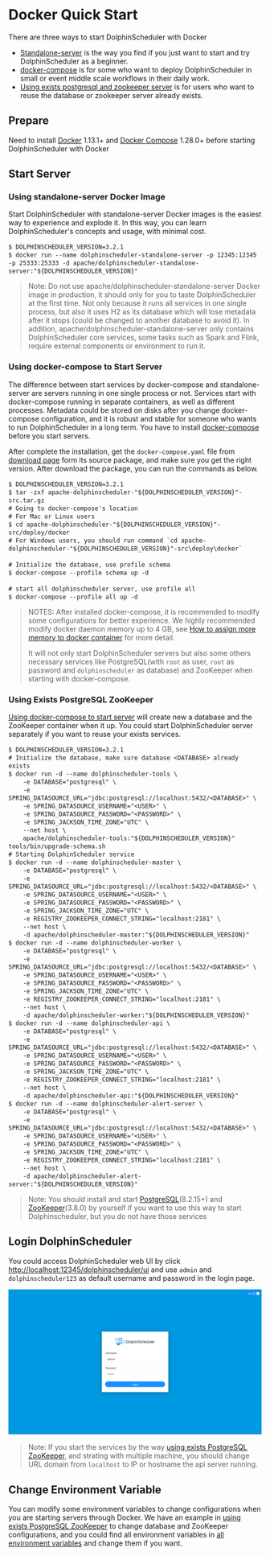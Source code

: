 # Docker Quick Start

There are three ways to start DolphinScheduler with Docker

- [Standalone-server](#using-standalone-server-docker-image) is the way you find if you just want to start and try DolphinScheduler as a beginner.
- [docker-compose](#using-docker-compose-to-start-server) is for some who want to deploy DolphinScheduler in small or event middle scale workflows in their daily work.
- [Using exists postgresql and zookeeper server](#using-exists-postgresql-zookeeper) is for users who want to reuse the database or zookeeper server already exists.

## Prepare

Need to install [Docker](https://docs.docker.com/engine/install/) 1.13.1+ and [Docker Compose](https://docs.docker.com/compose/) 1.28.0+
before starting DolphinScheduler with Docker

## Start Server

### Using standalone-server Docker Image

Start DolphinScheduler with standalone-server Docker images is the easiest way to experience and explode it. In this way,
you can learn DolphinScheduler's concepts and usage, with minimal cost.

```shell
$ DOLPHINSCHEDULER_VERSION=3.2.1
$ docker run --name dolphinscheduler-standalone-server -p 12345:12345 -p 25333:25333 -d apache/dolphinscheduler-standalone-server:"${DOLPHINSCHEDULER_VERSION}"
```

> Note: Do not use apache/dolphinscheduler-standalone-server Docker image in production, it should only for you to taste
> DolphinScheduler at the first time. Not only because it runs all services in one single process, but also it uses H2 as
> its database which will lose metadata after it stops (could be changed to another database to avoid it). In addition,
> apache/dolphinscheduler-standalone-server only contains DolphinScheduler core services, some tasks such as Spark and Flink,
> require external components or environment to run it.

### Using docker-compose to Start Server

The difference between start services by docker-compose and standalone-server are servers running in one single process
or not. Services start with docker-compose running in separate containers, as well as different processes. Metadata could
be stored on disks after you change docker-compose configuration, and it is robust and stable for someone who wants to run
DolphinScheduler in a long term. You have to install [docker-compose](https://docs.docker.com/compose/install/) before you
start servers.

After complete the installation, get the `docker-compose.yaml` file from [download page](https://dolphinscheduler.apache.org/en-us/download/3.2.1)
form its source package, and make sure you get the right version. After download the package, you can run the commands as below.

```shell
$ DOLPHINSCHEDULER_VERSION=3.2.1
$ tar -zxf apache-dolphinscheduler-"${DOLPHINSCHEDULER_VERSION}"-src.tar.gz
# Going to docker-compose's location
# For Mac or Linux users
$ cd apache-dolphinscheduler-"${DOLPHINSCHEDULER_VERSION}"-src/deploy/docker
# For Windows users, you should run command `cd apache-dolphinscheduler-"${DOLPHINSCHEDULER_VERSION}"-src\deploy\docker`

# Initialize the database, use profile schema
$ docker-compose --profile schema up -d

# start all dolphinscheduler server, use profile all
$ docker-compose --profile all up -d
```

> NOTES: After installed docker-compose, it is recommended to modify some configurations for better experience. We highly
> recommended modify docker daemon memory up to 4 GB, see [How to assign more memory to docker container](https://stackoverflow.com/a/44533437/7152658)
> for more detail.
>
> It will not only start DolphinScheduler servers but also some others necessary services like PostgreSQL(with `root`
> as user, `root` as password and `dolphinscheduler` as database) and ZooKeeper when starting with docker-compose.

### Using Exists PostgreSQL ZooKeeper

[Using docker-compose to start server](#using-docker-compose-to-start-server) will create new a database and the ZooKeeper
container when it up. You could start DolphinScheduler server separately if you want to reuse your exists services.

```shell
$ DOLPHINSCHEDULER_VERSION=3.2.1
# Initialize the database, make sure database <DATABASE> already exists
$ docker run -d --name dolphinscheduler-tools \
    -e DATABASE="postgresql" \
    -e SPRING_DATASOURCE_URL="jdbc:postgresql://localhost:5432/<DATABASE>" \
    -e SPRING_DATASOURCE_USERNAME="<USER>" \
    -e SPRING_DATASOURCE_PASSWORD="<PASSWORD>" \
    -e SPRING_JACKSON_TIME_ZONE="UTC" \
    --net host \
    apache/dolphinscheduler-tools:"${DOLPHINSCHEDULER_VERSION}" tools/bin/upgrade-schema.sh
# Starting DolphinScheduler service
$ docker run -d --name dolphinscheduler-master \
    -e DATABASE="postgresql" \
    -e SPRING_DATASOURCE_URL="jdbc:postgresql://localhost:5432/<DATABASE>" \
    -e SPRING_DATASOURCE_USERNAME="<USER>" \
    -e SPRING_DATASOURCE_PASSWORD="<PASSWORD>" \
    -e SPRING_JACKSON_TIME_ZONE="UTC" \
    -e REGISTRY_ZOOKEEPER_CONNECT_STRING="localhost:2181" \
    --net host \
    -d apache/dolphinscheduler-master:"${DOLPHINSCHEDULER_VERSION}"
$ docker run -d --name dolphinscheduler-worker \
    -e DATABASE="postgresql" \
    -e SPRING_DATASOURCE_URL="jdbc:postgresql://localhost:5432/<DATABASE>" \
    -e SPRING_DATASOURCE_USERNAME="<USER>" \
    -e SPRING_DATASOURCE_PASSWORD="<PASSWORD>" \
    -e SPRING_JACKSON_TIME_ZONE="UTC" \
    -e REGISTRY_ZOOKEEPER_CONNECT_STRING="localhost:2181" \
    --net host \
    -d apache/dolphinscheduler-worker:"${DOLPHINSCHEDULER_VERSION}"
$ docker run -d --name dolphinscheduler-api \
    -e DATABASE="postgresql" \
    -e SPRING_DATASOURCE_URL="jdbc:postgresql://localhost:5432/<DATABASE>" \
    -e SPRING_DATASOURCE_USERNAME="<USER>" \
    -e SPRING_DATASOURCE_PASSWORD="<PASSWORD>" \
    -e SPRING_JACKSON_TIME_ZONE="UTC" \
    -e REGISTRY_ZOOKEEPER_CONNECT_STRING="localhost:2181" \
    --net host \
    -d apache/dolphinscheduler-api:"${DOLPHINSCHEDULER_VERSION}"
$ docker run -d --name dolphinscheduler-alert-server \
    -e DATABASE="postgresql" \
    -e SPRING_DATASOURCE_URL="jdbc:postgresql://localhost:5432/<DATABASE>" \
    -e SPRING_DATASOURCE_USERNAME="<USER>" \
    -e SPRING_DATASOURCE_PASSWORD="<PASSWORD>" \
    -e SPRING_JACKSON_TIME_ZONE="UTC" \
    -e REGISTRY_ZOOKEEPER_CONNECT_STRING="localhost:2181" \
    --net host \
    -d apache/dolphinscheduler-alert-server:"${DOLPHINSCHEDULER_VERSION}"
```

> Note: You should install and start [PostgreSQL](https://www.postgresql.org/download/)(8.2.15+) and [ZooKeeper](https://zookeeper.apache.org/releases.html)(3.8.0)
> by yourself if you want to use this way to start Dolphinscheduler, but you do not have those services

## Login DolphinScheduler

You could access DolphinScheduler web UI by click [http://localhost:12345/dolphinscheduler/ui](http://localhost:12345/dolphinscheduler/ui)
and use `admin` and `dolphinscheduler123` as default username and password in the login page.

![login](../../../../img/new_ui/dev/quick-start/login.png)

> Note: If you start the services by the way [using exists PostgreSQL ZooKeeper](#using-exists-postgresql-zookeeper), and
> strating with multiple machine, you should change URL domain from `localhost` to IP or hostname the api server running.

## Change Environment Variable

You can modify some environment variables to change configurations when you are starting servers through Docker. We have
an example in [using exists PostgreSQL ZooKeeper](#using-exists-postgresql-zookeeper) to change database and ZooKeeper configurations,
and you could find all environment variables in [all environment variables](https://github.com/apache/dolphinscheduler/blob/3.2.1/script/env/dolphinscheduler_env.sh) <!-- markdown-link-check-disable-line -->
and change them if you want.

